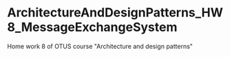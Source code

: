 # ArchitectureAndDesignPatterns_HW8_MessageExchangeSystem
Home work 8 of OTUS course "Architecture and design patterns" 
